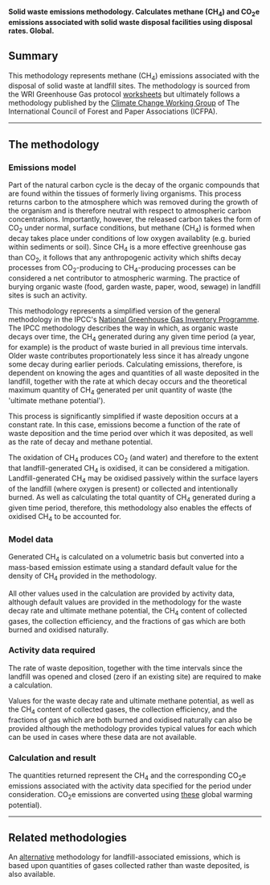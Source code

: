**Solid waste emissions methodology. Calculates methane (CH<sub>4</sub>) and
CO<sub>2</sub>e emissions associated with solid waste disposal facilities using
disposal rates. Global.**

## Summary

This methodology represents methane (CH<sub>4</sub>) emissions associated with
the disposal of solid waste at landfill sites. The methodology is
sourced from the WRI Greenhouse Gas protocol
[worksheets](http://www.ghgprotocol.org/calculation-tools/all-tools) but
ultimately follows a methodology published by the [Climate Change
Working
Group](http://www.ghgprotocol.org/downloads/calcs/Pulp_and_Paper_Guidance.pdf)
of The International Council of Forest and Paper Associations (ICFPA).

-----

## The methodology

### Emissions model

Part of the natural carbon cycle is the decay of the organic compounds
that are found within the tissues of formerly living organisms. This
process returns carbon to the atmosphere which was removed during the
growth of the organism and is therefore neutral with respect to
atmospheric carbon concentrations. Importantly, however, the released
carbon takes the form of CO<sub>2</sub> under normal, surface conditions, but
methane (CH<sub>4</sub>) is formed when decay takes place under conditions of
low oxygen availablity (e.g. buried within sediments or soil). Since
CH<sub>4</sub> is a more effective greenhouse gas than CO<sub>2</sub>, it follows that
any anthropogenic activity which shifts decay processes from
CO<sub>2</sub>-producing to CH<sub>4</sub>-producing processes can be considered a net
contributor to atmospheric warming. The practice of burying organic
waste (food, garden waste, paper, wood, sewage) in landfill sites is
such an activity.

This methodology represents a simplified version of the general
methodology in the IPCC's [National Greenhouse Gas Inventory
Programme](http://www.ipcc-nggip.iges.or.jp/). The IPCC methodology
describes the way in which, as organic waste decays over time, the
CH<sub>4</sub> generated during any given time period (a year, for example) is
the product of waste buried in all previous time intervals. Older waste
contributes proportionately less since it has already ungone some decay
during earlier periods. Calculating emissions, therefore, is dependent
on knowing the ages and quantities of all waste deposited in the
landfill, together with the rate at which decay occurs and the
theoretical maximum quantity of CH<sub>4</sub> generated per unit quantity of
waste (the 'ultimate methane potential').

This process is significantly simplified if waste deposition occurs at a
constant rate. In this case, emissions become a function of the rate of
waste deposition and the time period over which it was deposited, as
well as the rate of decay and methane potential.

The oxidation of CH<sub>4</sub> produces CO<sub>2</sub> (and water) and therefore to
the extent that landfill-generated CH<sub>4</sub> is oxidised, it can be
considered a mitigation. Landfill-generated CH<sub>4</sub> may be oxidised
passively within the surface layers of the landfill (where oxygen is
present) or collected and intentionally burned. As well as calculating
the total quantity of CH<sub>4</sub> generated during a given time period,
therefore, this methodology also enables the effects of oxidised CH<sub>4</sub>
to be accounted for.

### Model data

Generated CH<sub>4</sub> is calculated on a volumetric basis but converted into
a mass-based emission estimate using a standard default value for the
density of CH<sub>4</sub> provided in the methodology.

All other values used in the calculation are provided by activity data,
although default values are provided in the methodology for the waste
decay rate and ultimate methane potential, the CH<sub>4</sub> content of
collected gases, the collection efficiency, and the fractions of gas
which are both burned and oxidised naturally.

### Activity data required

The rate of waste deposition, together with the time intervals since the
landfill was opened and closed (zero if an existing site) are required
to make a calculation.

Values for the waste decay rate and ultimate methane potential, as well
as the CH<sub>4</sub> content of collected gases, the collection efficiency,
and the fractions of gas which are both burned and oxidised naturally
can also be provided although the methodology provides typical values
for each which can be used in cases where these data are not available.

### Calculation and result

The quantities returned represent the CH<sub>4</sub> and the corresponding
CO<sub>2</sub>e emissions associated with the activity data specified for the
period under consideration. CO<sub>2</sub>e emissions are converted using
[these](Greenhouse_gases_Global_warming_potentials) global warming
potential).

-----

## Related methodologies

An [alternative](Landfill_emissions_based_on_methane_recovery)
methodology for landfill-associated emissions, which is based upon
quantities of gases collected rather than waste deposited, is also
available.
